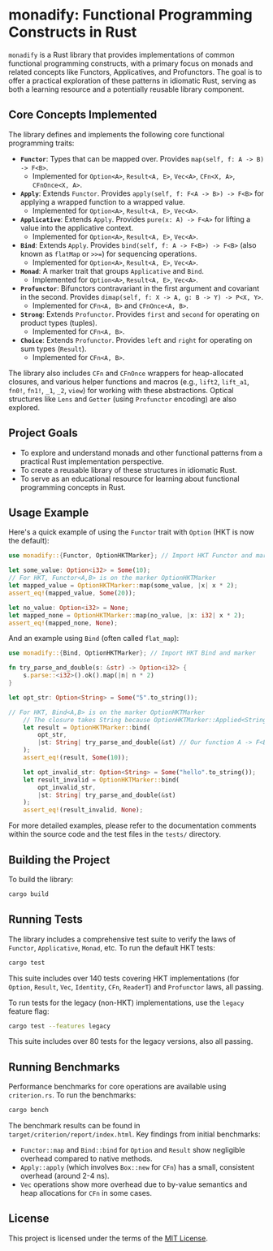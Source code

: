 # monadify: Functional Programming Constructs in Rust

`monadify` is a Rust library that provides implementations of common functional programming constructs, with a primary focus on monads and related concepts like Functors, Applicatives, and Profunctors. The goal is to offer a practical exploration of these patterns in idiomatic Rust, serving as both a learning resource and a potentially reusable library component.

## Core Concepts Implemented

The library defines and implements the following core functional programming traits:

*   **`Functor`**: Types that can be mapped over. Provides `map(self, f: A -> B) -> F<B>`.
    *   Implemented for `Option<A>`, `Result<A, E>`, `Vec<A>`, `CFn<X, A>`, `CFnOnce<X, A>`.
*   **`Apply`**: Extends `Functor`. Provides `apply(self, f: F<A -> B>) -> F<B>` for applying a wrapped function to a wrapped value.
    *   Implemented for `Option<A>`, `Result<A, E>`, `Vec<A>`.
*   **`Applicative`**: Extends `Apply`. Provides `pure(x: A) -> F<A>` for lifting a value into the applicative context.
    *   Implemented for `Option<A>`, `Result<A, E>`, `Vec<A>`.
*   **`Bind`**: Extends `Apply`. Provides `bind(self, f: A -> F<B>) -> F<B>` (also known as `flatMap` or `>>=`) for sequencing operations.
    *   Implemented for `Option<A>`, `Result<A, E>`, `Vec<A>`.
*   **`Monad`**: A marker trait that groups `Applicative` and `Bind`.
    *   Implemented for `Option<A>`, `Result<A, E>`, `Vec<A>`.
*   **`Profunctor`**: Bifunctors contravariant in the first argument and covariant in the second. Provides `dimap(self, f: X -> A, g: B -> Y) -> P<X, Y>`.
    *   Implemented for `CFn<A, B>` and `CFnOnce<A, B>`.
*   **`Strong`**: Extends `Profunctor`. Provides `first` and `second` for operating on product types (tuples).
    *   Implemented for `CFn<A, B>`.
*   **`Choice`**: Extends `Profunctor`. Provides `left` and `right` for operating on sum types (`Result`).
    *   Implemented for `CFn<A, B>`.

The library also includes `CFn` and `CFnOnce` wrappers for heap-allocated closures, and various helper functions and macros (e.g., `lift2`, `lift_a1`, `fn0!`, `fn1!`, `_1`, `_2`, `view`) for working with these abstractions. Optical structures like `Lens` and `Getter` (using `Profunctor` encoding) are also explored.

## Project Goals
- To explore and understand monads and other functional patterns from a practical Rust implementation perspective.
- To create a reusable library of these structures in idiomatic Rust.
- To serve as an educational resource for learning about functional programming concepts in Rust.

## Usage Example

Here's a quick example of using the `Functor` trait with `Option` (HKT is now the default):

```rust
use monadify::{Functor, OptionHKTMarker}; // Import HKT Functor and marker

let some_value: Option<i32> = Some(10);
// For HKT, Functor<A,B> is on the marker OptionHKTMarker
let mapped_value = OptionHKTMarker::map(some_value, |x| x * 2);
assert_eq!(mapped_value, Some(20));

let no_value: Option<i32> = None;
let mapped_none = OptionHKTMarker::map(no_value, |x: i32| x * 2);
assert_eq!(mapped_none, None);
```

And an example using `Bind` (often called `flat_map`):

```rust
use monadify::{Bind, OptionHKTMarker}; // Import HKT Bind and marker

fn try_parse_and_double(s: &str) -> Option<i32> {
    s.parse::<i32>().ok().map(|n| n * 2)
}

let opt_str: Option<String> = Some("5".to_string());

// For HKT, Bind<A,B> is on the marker OptionHKTMarker
    // The closure takes String because OptionHKTMarker::Applied<String> is Option<String>
    let result = OptionHKTMarker::bind(
        opt_str,
        |st: String| try_parse_and_double(&st) // Our function A -> F<B>
    );
    assert_eq!(result, Some(10));

    let opt_invalid_str: Option<String> = Some("hello".to_string());
    let result_invalid = OptionHKTMarker::bind(
        opt_invalid_str,
        |st: String| try_parse_and_double(&st)
    );
    assert_eq!(result_invalid, None);
```

For more detailed examples, please refer to the documentation comments within the source code and the test files in the `tests/` directory.

## Building the Project

To build the library:
```bash
cargo build
```

## Running Tests

The library includes a comprehensive test suite to verify the laws of `Functor`, `Applicative`, `Monad`, etc.
To run the default HKT tests:
```bash
cargo test
```
This suite includes over 140 tests covering HKT implementations (for `Option`, `Result`, `Vec`, `Identity`, `CFn`, `ReaderT`) and `Profunctor` laws, all passing.

To run tests for the legacy (non-HKT) implementations, use the `legacy` feature flag:
```bash
cargo test --features legacy
```
This suite includes over 80 tests for the legacy versions, also all passing.

## Running Benchmarks

Performance benchmarks for core operations are available using `criterion.rs`. To run the benchmarks:
```bash
cargo bench
```
The benchmark results can be found in `target/criterion/report/index.html`.
Key findings from initial benchmarks:
- `Functor::map` and `Bind::bind` for `Option` and `Result` show negligible overhead compared to native methods.
- `Apply::apply` (which involves `Box::new` for `CFn`) has a small, consistent overhead (around 2-4 ns).
- `Vec` operations show more overhead due to by-value semantics and heap allocations for `CFn` in some cases.

## License

This project is licensed under the terms of the [MIT License](./LICENSE).
